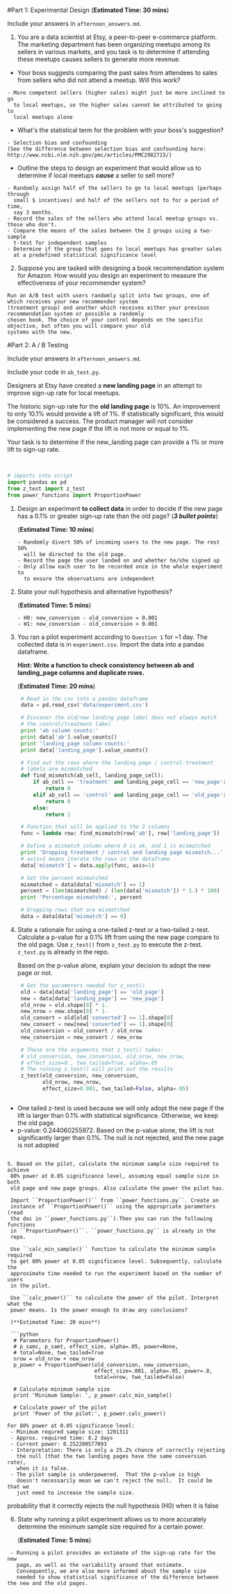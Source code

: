 #Part 1: Experimental Design
(**Estimated Time: 30 mins**)

Include your answers in ``afternoon_answers.md``.

1. You are a data scientist at Etsy, a peer-to-peer e-commerce platform. The marketing department has been
  organizing meetups among its sellers in various markets, and you task is to determine if attending these meetups
  causes sellers to generate more revenue.



  - Your boss suggests comparing the past sales from attendees to sales from sellers who did not attend a meetup. Will this work?

  ```
  - More competent sellers (higher sales) might just be more inclined to go
    to local meetups, so the higher sales cannot be attributed to going to
    local meetups alone
  ```
  - What's the statistical term for the problem with your boss's suggestion?

  ```
  - Selection bias and confounding
  (See the difference between selection bias and confounding here: http://www.ncbi.nlm.nih.gov/pmc/articles/PMC2982715/)
  ```

  - Outline the steps to design an experiment that would allow us to
determine if local meetups _**cause**_ a seller to sell more?

  ```
  - Randomly assign half of the sellers to go to local meetups (perhaps through 
    small $ incentives) and half of the sellers not to for a period of time, 
    say 3 months.
  - Record the sales of the sellers who attend local meetup groups vs. those who don't.
  - Compare the means of the sales between the 2 groups using a two-sample
    t-test for independent samples
  - Determine if the group that goes to local meetups has greater sales
    at a predefined statistical significance level
  ```

2. Suppose you are tasked with designing a book recommendation system for Amazon. How would you design an experiment to measure the effectiveness of your recommender system?

  ```
  Run an A/B test with users randomly split into two groups, one of which receives your new recommender system
  (treatment group) and another which receives either your previous recommendation system or possible a randomly
  chosen book. The choice of your control depends on the specific objective, but often you will compare your old
  systems with the new.
  ```

#Part 2: A / B Testing

Include your answers in ``afternoon_answers.md``.

Include your code in ``ab_test.py``.

Designers at Etsy have created a **new landing page** in an attempt to
improve sign-up rate for local meetups.

The historic sign-up rate for the **old landing page** is 10%.
An improvement to only 10.1% would provide a lift of 1%.
If statistically significant, this would be considered a success.
The product manager will not consider implementing the new page if
the lift is not more or equal to 1%.

Your task is to determine if the new_landing page can provide a 1% or more
lift to sign-up rate.

<br>

```python
# imports into script
import pandas as pd
from z_test import z_test
from power_functions import ProportionPower
```

1. Design an experiment **to collect data** in order to decide if the new page
   has a 0.1% or greater sign-up rate than the old page? (**_3 bullet points_**)

   (**Estimated Time: 10 mins**)

    ```
    - Randomly divert 50% of incoming users to the new page. The rest 50%
      will be directed to the old page.
    - Record the page the user landed on and whether he/she signed up
    - Only allow each user to be recorded once in the whole experiment to
      to ensure the observations are independent
    ```

2. State your null hypothesis and alternative hypothesis?

   (**Estimated Time: 5 mins**)

    ```
    - H0: new_conversion - old_conversion = 0.001
    - H1: new_conversion - old_conversion > 0.001
    ```

3. You ran a pilot experiment according to ``Question 1`` for ~1 day. The
   collected data is in ``experiment.csv``. Import the data into a pandas
   dataframe.

   **Hint: Write a function to check consistency between ab and
   landing_page columns and duplicate rows.**

   (**Estimated Time: 20 mins**)

   ```python
    # Read in the csv into a pandas dataframe
    data = pd.read_csv('data/experiment.csv')

    # Discover the old/new landing page label does not always match
    # the control/treatment label
    print 'ab column counts:'
    print data['ab'].value_counts()
    print 'landing_page column counts:'
    print data['landing_page'].value_counts()

    # Find out the rows where the landing page / control-treatment
    # labels are mismatched
    def find_mismatch(ab_cell, landing_page_cell):
        if ab_cell == 'treatment' and landing_page_cell == 'new_page':
            return 0
        elif ab_cell == 'control' and landing_page_cell == 'old_page':
            return 0
        else:
            return 1

    # Function that will be applied to the 2 columns
    func = lambda row: find_mismatch(row['ab'], row['landing_page'])

    # Define a mismatch column where 0 is ok, and 1 is mismatched
    print 'Dropping treatment / control and landing page mismatch...'
    # axis=1 means iterate the rows in the dataframe
    data['mismatch'] = data.apply(func, axis=1)

    # Get the percent mismatched
    mismatched = data[data['mismatch'] == 1]
    percent = (len(mismatched) / (len(data['mismatch']) * 1.) * 100)
    print 'Percentage mismatched:', percent

    # Dropping rows that are mismatched
    data = data[data['mismatch'] == 0]
   ```

4. State a rationale for using a one-tailed z-test or a two-tailed z-test.
   Calculate a p-value for a 0.1% lift from using the new page compare to the
   old page. Use ``z_test()``  from ``z_test.py`` to execute the z-test.
   ``z_test.py`` is already in the repo.

   Based on the p-value alone, explain your decision to adopt the
   new page or not.

   ```python
    # Get the parameters needed for z_test()
    old = data[data['landing_page'] == 'old_page']
    new = data[data['landing_page'] == 'new_page']
    old_nrow = old.shape[0] * 1.
    new_nrow = new.shape[0] * 1.
    old_convert = old[old['converted'] == 1].shape[0]
    new_convert = new[new['converted'] == 1].shape[0]
    old_conversion = old_convert / old_nrow
    new_conversion = new_convert / new_nrow

    # These are the arguments that z_test() takes:
    # old_conversion, new_conversion, old_nrow, new_nrow,
    # effect_size=0., two_tailed=True, alpha=.05
    # The running z_test() will print out the results
    z_test(old_conversion, new_conversion,
           old_nrow, new_nrow,
           effect_size=0.001, two_tailed=False, alpha=.05)
  ```

  ```
   - One tailed z-test is used because we will only adopt the new page if the
     lift is larger than 0.1% with statistical significance. Otherwise, we keep the old page.
   - p-value: 0.244060255972. Based on the p-value alone, the lift is not
     significantly larger than 0.1%. The null is not rejected, and the new
     page is not adopted
  ```

5. Based on the pilot, calculate the minimum sample size required to achieve
   80% power at 0.05 significance level, assuming equal sample size in both
   old page and new page groups. Also calculate the power the pilot has.

   Import ``ProportionPower()`` from ``power_functions.py``. Create an
   instance of ``ProportionPower()`` using the appropriate parameters (read
   the doc in ``power_functions.py``).Then you can run the following functions
   in ``ProportionPower()``. ``power_functions.py`` is already in the
   repo.

   Use ``calc_min_sample()`` function to calculate the minimum sample required
   to get 80% power at 0.05 significance level. Subsequently, calculate the
   approximate time needed to run the experiment based on the number of users
   in the pilot.

   Use ``calc_power()`` to calculate the power of the pilot. Interpret what the
   power means. Is the power enough to draw any conclusions?

   (**Estimated Time: 20 mins**)

   ```python
    # Parameters for ProportionPower()
    # p_samc, p_samt, effect_size, alpha=.05, power=None,
    # total=None, two_tailed=True
    nrow = old_nrow + new_nrow
    p_power = ProportionPower(old_conversion, new_conversion,
                              effect_size=.001, alpha=.05, power=.8,
                              total=nrow, two_tailed=False)

    # Calculate minimum sample size
    print 'Minimum Sample: ', p_power.calc_min_sample()

    # Calculate power of the pilot
    print 'Power of the pilot:', p_power.calc_power()
   ```

   ```
   For 80% power at 0.05 significance level:
    - Minimum requred sample size: 1201311
    - Approx. required time: 8.2 days
    - Current power: 0.252200577093
    - Interpretation: There is only a 25.2% chance of correctly rejecting 
      the null (that the two landing pages have the same conversion rate), 
      when it is false.  
    - The pilot sample is underpowered.  That the p-value is high  
      doesn't necessarily mean we can't reject the null.  It could be that we
      just need to increase the sample size.  

   ```
   
   probability that it correctly rejects the null hypothesis (H0) when it is false

6. State why running a pilot experiment allows us to more accurately
   determine the minimum sample size required for a certain power.

   (**Estimated Time: 5 mins**)

  ```
   - Running a pilot provides an estimate of the sign-up rate for the new
     page, as well as the variability around that estimate.  
     Consequently, we are also more informed about the sample size
     needed to show statistical significance of the difference between the new and the old pages.
  ```
